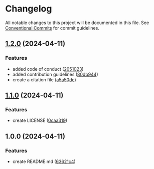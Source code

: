 # Changelog

All notable changes to this project will be documented in this file. See
[Conventional Commits](https://conventionalcommits.org) for commit guidelines.

## [1.2.0](https://github.com/alix-simon/quartoDemo/compare/v1.1.0...v1.2.0) (2024-04-11)


### Features

* added code of conduct ([2051023](https://github.com/alix-simon/quartoDemo/commit/2051023eb05518baf5f195e25f97198fbf09938c))
* added contribution guidelines ([80db944](https://github.com/alix-simon/quartoDemo/commit/80db944270846b1d34c628e12204995e371b1ac8))
* create a citation file ([a5a50de](https://github.com/alix-simon/quartoDemo/commit/a5a50de43e5cb9d4cbdf02f2860d2c06a1043773))

## [1.1.0](https://github.com/alix-simon/quartoDemo/compare/v1.0.0...v1.1.0) (2024-04-11)


### Features

* create LICENSE ([0caa319](https://github.com/alix-simon/quartoDemo/commit/0caa319506afcea0696e78db8849c6edfd337fbe))

## 1.0.0 (2024-04-11)


### Features

* create README.md ([63621c4](https://github.com/alix-simon/quartoDemo/commit/63621c48594cdba77009d8c40e4ac21678df4d43))
